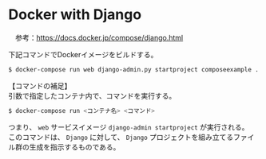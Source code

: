 # Docker with Django

　参考：https://docs.docker.jp/compose/django.html

下記コマンドでDockerイメージをビルドする。  

```sh
$ docker-compose run web django-admin.py startproject composeexample .
```

【コマンドの補足】  
引数で指定したコンテナ内で、コマンドを実行する。
```sh
$ docker-compose run <コンテナ名> <コマンド>
```

つまり、 `web` サービスイメージ `django-admin startproject` が実行される。  
このコマンドは、 `Django` に対して、 `Django` プロジェクトを組み立てるファイル群の生成を指示するものである。
